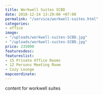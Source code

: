 ```yaml
---
title: Workwell Suites SCBD
date: 2018-12-24 13:29:00 +07:00
permalink: "/service/workwell-suites.html"
categories:
- office
image:
- "/uploads/workwell-suites-SCBD.jpg"
- "/uploads/workwell-suites-SCBD.jpg"
price: 235000
featuresdesc: 
featureslist:
- 15 Private Office Rooms
- 12 Persons Meeting Room
- Cozy Lounge
mapcoordinate: 
---
```


content for workwell suites